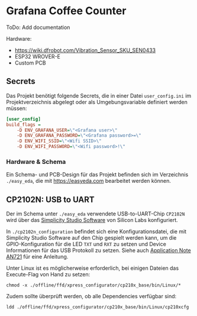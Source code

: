 # Grafana Coffee Counter

ToDo: Add documentation

Hardware:
* https://wiki.dfrobot.com/Vibration_Sensor_SKU_SEN0433
* ESP32 WROVER-E
* Custom PCB

## Secrets

Das Projekt benötigt folgende Secrets, die in einer Datei `user_config.ini` im Projektverzeichnis abgelegt oder als Umgebungsvariable definiert werden müssen:

```INI
[user_config]
build_flags =
	-D ENV_GRAFANA_USER=\"<Grafana user>\"
	-D ENV_GRAFANA_PASSWORD=\"<Grafana password>=\"
	-D ENV_WIFI_SSID=\"<Wifi SSID>\"
	-D ENV_WIFI_PASSWORD=\"<Wifi password>!\"
```

### Hardware & Schema

Ein Schema- und PCB-Design für das Projekt befinden sich im Verzeichnis `./easy_eda`, die mit https://easyeda.com bearbeitet werden können.

## CP2102N: USB to UART

Der im Schema unter `./easy_eda` verwendete USB-to-UART-Chip `CP2102N` wird über das [Simplicity Studio Software](https://www.silabs.com/developers/simplicity-studio) von Silicon Labs konfiguriert.

In `./cp2102n_configuration` befindet sich eine Konfigurationsdatei, die mit Simplicity Studio Software auf den Chip gespielt werden kann, um die GPIO-Konfiguration für die LED `TXT` und `RXT` zu setzen und Device Informationen für das USB Protokoll zu setzen. Siehe auch [Application Note AN721](https://www.silabs.com/documents/public/application-notes/AN721.pdf) für eine Anleitung.

Unter Linux ist es möglicherweise erforderlich, bei einigen Dateien das Execute-Flag von Hand zu setzen:

`chmod -x ./offline/ffd/xpress_configurator/cp210x_base/bin/Linux/*`

Zudem sollte überprüft werden, ob alle Dependencies verfügbar sind:

`ldd ./offline/ffd/xpress_configurator/cp210x_base/bin/Linux/cp210xcfg`
